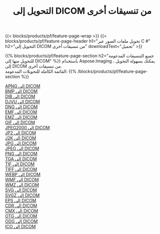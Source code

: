﻿---
title: التحويل إلى DICOM من تنسيقات أخرى 
weight: 3920
url: /ar/java/conversion/to/dicom 
lang: ar
langdirlevel: 2
locales: zh-hans,ja,it,ru,de,es,fr,nl,id,lt,pl,pt,vi,tr,ko,zh-hant,ar,hi,th,sv,cs,uk,he
description: باستخدام Aspose.Imaging ، يمكنك بسهولة التحويل إلى DICOM من تنسيقات أخرى
---

{{< blocks/products/pf/feature-page-wrap >}}
{{< blocks/products/pf/feature-page-header h1="تحويل ملفات الصور عبر C #" h2="التحويل إلى DICOM من تنسيقات أخرى" downloadText="تحميل" >}}


{{% blocks/products/pf/feature-page-section  h2="جميع التنسيقات المدعومة للتحويل منها إلى DICOM" %}}
باستخدام Aspose.Imaging ، يمكنك بسهولة التحويل إلى DICOM من تنسيقات أخرى.
<br/>
القائمة الكاملة للتحويلات المدعومة:
{{% /blocks/products/pf/feature-page-section %}}
<div class="container-fluid productfamilypage bg-gray">
    <div class="convertypes bg-gray agp-content section">
        <div class="container">
		<div class="row other-converters">
		    <div class='col-md-2 other-converter remove-lp remove-rp'><a href="/imaging/ar/java/conversion/apng-to-dicom" >APNG إلى DICOM</a></div>
<div class='col-md-2 other-converter remove-lp remove-rp'><a href="/imaging/ar/java/conversion/bmp-to-dicom" >BMP إلى DICOM</a></div>
<div class='col-md-2 other-converter remove-lp remove-rp'><a href="/imaging/ar/java/conversion/dib-to-dicom" >DIB إلى DICOM</a></div>
<div class='col-md-2 other-converter remove-lp remove-rp'><a href="/imaging/ar/java/conversion/djvu-to-dicom" >DJVU إلى DICOM</a></div>
<div class='col-md-2 other-converter remove-lp remove-rp'><a href="/imaging/ar/java/conversion/dng-to-dicom" >DNG إلى DICOM</a></div>
<div class='col-md-2 other-converter remove-lp remove-rp'><a href="/imaging/ar/java/conversion/emf-to-dicom" >EMF إلى DICOM</a></div>
<div class='col-md-2 other-converter remove-lp remove-rp'><a href="/imaging/ar/java/conversion/emz-to-dicom" >EMZ إلى DICOM</a></div>
<div class='col-md-2 other-converter remove-lp remove-rp'><a href="/imaging/ar/java/conversion/gif-to-dicom" >GIF إلى DICOM</a></div>
<div class='col-md-2 other-converter remove-lp remove-rp'><a href="/imaging/ar/java/conversion/jpeg2000-to-dicom" >JPEG2000 إلى DICOM</a></div>
<div class='col-md-2 other-converter remove-lp remove-rp'><a href="/imaging/ar/java/conversion/jp2-to-dicom" >JP2 إلى DICOM</a></div>
<div class='col-md-2 other-converter remove-lp remove-rp'><a href="/imaging/ar/java/conversion/j2k-to-dicom" >J2K إلى DICOM</a></div>
<div class='col-md-2 other-converter remove-lp remove-rp'><a href="/imaging/ar/java/conversion/jpg-to-dicom" >JPG إلى DICOM</a></div>
<div class='col-md-2 other-converter remove-lp remove-rp'><a href="/imaging/ar/java/conversion/jpeg-to-dicom" >JPEG إلى DICOM</a></div>
<div class='col-md-2 other-converter remove-lp remove-rp'><a href="/imaging/ar/java/conversion/png-to-dicom" >PNG إلى DICOM</a></div>
<div class='col-md-2 other-converter remove-lp remove-rp'><a href="/imaging/ar/java/conversion/tga-to-dicom" >TGA إلى DICOM</a></div>
<div class='col-md-2 other-converter remove-lp remove-rp'><a href="/imaging/ar/java/conversion/tif-to-dicom" >TIF إلى DICOM</a></div>
<div class='col-md-2 other-converter remove-lp remove-rp'><a href="/imaging/ar/java/conversion/tiff-to-dicom" >TIFF إلى DICOM</a></div>
<div class='col-md-2 other-converter remove-lp remove-rp'><a href="/imaging/ar/java/conversion/webp-to-dicom" >WEBP إلى DICOM</a></div>
<div class='col-md-2 other-converter remove-lp remove-rp'><a href="/imaging/ar/java/conversion/wmf-to-dicom" >WMF إلى DICOM</a></div>
<div class='col-md-2 other-converter remove-lp remove-rp'><a href="/imaging/ar/java/conversion/wmz-to-dicom" >WMZ إلى DICOM</a></div>
<div class='col-md-2 other-converter remove-lp remove-rp'><a href="/imaging/ar/java/conversion/svg-to-dicom" >SVG إلى DICOM</a></div>
<div class='col-md-2 other-converter remove-lp remove-rp'><a href="/imaging/ar/java/conversion/svgz-to-dicom" >SVGZ إلى DICOM</a></div>
<div class='col-md-2 other-converter remove-lp remove-rp'><a href="/imaging/ar/java/conversion/eps-to-dicom" >EPS إلى DICOM</a></div>
<div class='col-md-2 other-converter remove-lp remove-rp'><a href="/imaging/ar/java/conversion/cdr-to-dicom" >CDR إلى DICOM</a></div>
<div class='col-md-2 other-converter remove-lp remove-rp'><a href="/imaging/ar/java/conversion/cmx-to-dicom" >CMX إلى DICOM</a></div>
<div class='col-md-2 other-converter remove-lp remove-rp'><a href="/imaging/ar/java/conversion/otg-to-dicom" >OTG إلى DICOM</a></div>
<div class='col-md-2 other-converter remove-lp remove-rp'><a href="/imaging/ar/java/conversion/odg-to-dicom" >ODG إلى DICOM</a></div>
<div class='col-md-2 other-converter remove-lp remove-rp'><a href="/imaging/ar/java/conversion/ico-to-dicom" >ICO إلى DICOM</a></div>
                </div>
        </div>
    </div>
</div>
<br/>


